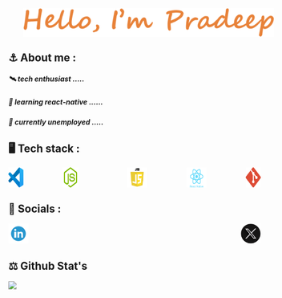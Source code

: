 <div align=center style="width:'100%'; display:flex;"><img style="margin-left: 30px" src = "./name.png" width="500px" ></div>


## ⚓ About me :
  #####        🛰️    tech enthusiast .....
  #####        🐜    learning react-native ......
  #####        🤞    currently unemployed  .....
## 🖥️ Tech stack :
<div style="display:flex; flex-direction:row; width:'250px'; justify-content:space-between"> <img src = "./vscode.png"width="30px"style="padding-right:'20px'">
  <img src = "./pngwing.com (1).png" width="30px" style="padding-right:20px">
  <img src = "./pngwing.com (2).png" width="40px">
  <img src = "./pngwing.com (3).png" width="40px">
  <img src = "./pngwing.com (4).png" width="30px">
  </div>

## 🔗 Socials :
<div style="display:flex; flex-direction:row; width:'250px'; justify-content:space-between"> 
  <a href="https://www.linkedin.com/in/pradeep-r-500229281"><img src = "./linkedin.png" width="40px"></a>
  <a href="https://x.com/R__Pradeep" ><img src = "./x_platform.png" width="40px"></a>
  </div>

## ⚖️ Github Stat's
<div style="display:flex; flex-direction:row; width:1000px;  justify-content:space-between"> 
 <img src="https://github-readme-stats.vercel.app/api?username=R-pradeep2005&show_icons=true&theme=dark"/>
 <img src="https://github-readme-stats.vercel.app/api/top-langs/?username=R-pradeep2005&theme=dark&layout=compact"/>
</div>
